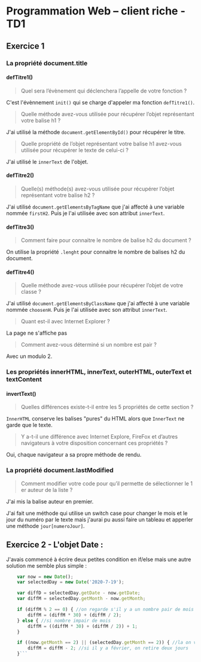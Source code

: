 # Programmation Web – client riche - TD1

## Exercice 1

### La propriété document.title

#### defTitre1()

> Quel sera l’évènement qui déclenchera l’appelle de votre fonction ?

C'est l'évènnement ``init()`` qui se charge d'appeler ma fonction ``defTitre1()``.

> Quelle méthode avez-vous utilisée pour récupérer l’objet représentant votre balise h1 ?

J'ai utilisé la méthode ``document.getElementById()`` pour récupérer le titre.

> Quelle propriété de l’objet représentant votre balise h1 avez-vous utilisée pour récupérer le texte de celui-ci ?

J'ai utilisé le ``innerText`` de l'objet.

#### defTitre2()

> Quelle(s) méthode(s) avez-vous utilisée pour récupérer l’objet représentant votre balise h2 ?

J'ai utilisé ``document.getElementsByTagName`` que j'ai affecté à une variable nommée ``firstH2``. Puis je l'ai utilisée avec son attribut ``innerText``.

#### defTitre3()

> Comment faire pour connaitre le nombre de balise h2 du document ?

On utilise la propriété ``.lenght`` pour connaitre le nombre de balises h2 du document.

#### defTitre4()

> Quelle méthode avez-vous utilisée pour récupérer l’objet de votre classe ?

J'ai utilisé ``document.getElementsByClassName`` que j'ai affecté à une variable nommée ``choosenH``. Puis je l'ai utilisée avec son attribut ``innerText``.

> Quant est-il avec Internet Explorer ?

La page ne s'affiche pas

> Comment avez-vous déterminé si un nombre est pair ?

Avec un modulo 2.

### Les propriétés innerHTML, innerText, outerHTML, outerText et textContent

#### invertText()

> Quelles différences existe-t-il entre les 5 propriétés de cette section ?

``InnerHTML`` conserve les balises "pures" du HTML alors que ``InnerText`` ne garde que le texte.

> Y a-t-il une différence avec Internet Explore, FireFox et d’autres navigateurs à votre disposition concernant ces
propriétés ?

Oui, chaque navigateur a sa propre méthode de rendu.

### La propriété document.lastModified

> Comment modifier votre code pour qu’il permette de sélectionner le 1 er auteur de la liste ?

J'ai mis la balise auteur en premier.

J'ai fait une méthode qui utilise un switch case pour changer le mois et le jour du numéro par le texte mais j'aurai pu aussi faire un tableau et apperler une méthode ``jour[numeroJour]``.

## Exercice 2 -  L'objet Date :

J'avais commencé à écrire deux petites condition en if/else mais une autre solution me semble plus simple :

```js
    var now = new Date();
    var selectedDay = new Date('2020-7-19');

    var diffD = selectedDay.getDate - now.getDate;
    var diffM = selectedDay.getMonth - now.getMonth;

    if (diffM % 2 == 0) { //on regarde s'il y a un nombre pair de mois
        diffM = (diffM * 30) + (diffM / 2);
    } else { //si nombre impair de mois
        diffM = ((diffM * 30) + (diffM / 2)) + 1;
    }

    if ((now.getMonth == 2) || (selectedDay.getMonth == 2)) { //la on va voir si on passe par févrirer pour faire la comparaison
        diffM = diffM - 2; //si il y a février, on retire deux jours
    }```

